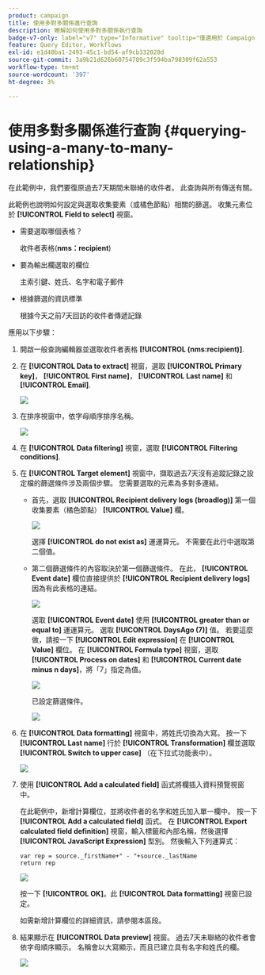 ```yaml
---
product: campaign
title: 使用多對多關係進行查詢
description: 瞭解如何使用多對多關係執行查詢
badge-v7-only: label="v7" type="Informative" tooltip="僅適用於 Campaign Classic v7"
feature: Query Editor, Workflows
exl-id: e1d40ba1-2493-45c1-bd54-af9cb332028d
source-git-commit: 3a9b21d626b60754789c3f594ba798309f62a553
workflow-type: tm+mt
source-wordcount: '397'
ht-degree: 3%

---
```


# 使用多對多關係進行查詢 {#querying-using-a-many-to-many-relationship}



在此範例中，我們要復原過去7天期間未聯絡的收件者。 此查詢與所有傳送有關。

此範例也說明如何設定與選取收集要素（或橘色節點）相關的篩選。 收集元素位於 **[!UICONTROL Field to select]** 視窗。

* 需要選取哪個表格？

  收件者表格(**nms：recipient**)

* 要為輸出欄選取的欄位

  主索引鍵、姓氏、名字和電子郵件

* 根據篩選的資訊標準

  根據今天之前7天回訪的收件者傳遞記錄

應用以下步驟：

1. 開啟一般查詢編輯器並選取收件者表格 **[!UICONTROL (nms:recipient)]**.
1. 在 **[!UICONTROL Data to extract]** 視窗，選取 **[!UICONTROL Primary key]**， **[!UICONTROL First name]**， **[!UICONTROL Last name]** 和 **[!UICONTROL Email]**.

   ![](assets/query_editor_nveau_33.png)

1. 在排序視窗中，依字母順序排序名稱。

   ![](assets/query_editor_nveau_34.png)

1. 在 **[!UICONTROL Data filtering]** 視窗，選取 **[!UICONTROL Filtering conditions]**.
1. 在 **[!UICONTROL Target element]** 視窗中，擷取過去7天沒有追蹤記錄之設定檔的篩選條件涉及兩個步驟。 您需要選取的元素為多對多連結。

   * 首先，選取 **[!UICONTROL Recipient delivery logs (broadlog)]** 第一個收集要素（橘色節點） **[!UICONTROL Value]** 欄。

     ![](assets/query_editor_nveau_67.png)

     選擇 **[!UICONTROL do not exist as]** 運運算元。 不需要在此行中選取第二個值。

   * 第二個篩選條件的內容取決於第一個篩選條件。 在此， **[!UICONTROL Event date]** 欄位直接提供於 **[!UICONTROL Recipient delivery logs]** 因為有此表格的連結。

     ![](assets/query_editor_nveau_36.png)

     選取 **[!UICONTROL Event date]** 使用 **[!UICONTROL greater than or equal to]** 運運算元。 選取 **[!UICONTROL DaysAgo (7)]** 值。 若要這麼做，請按一下 **[!UICONTROL Edit expression]** 在 **[!UICONTROL Value]** 欄位。 在 **[!UICONTROL Formula type]** 視窗，選取 **[!UICONTROL Process on dates]** 和 **[!UICONTROL Current date minus n days]**，將「7」指定為值。

     ![](assets/query_editor_nveau_37.png)

     已設定篩選條件。

     ![](assets/query_editor_nveau_38.png)

1. 在 **[!UICONTROL Data formatting]** 視窗中，將姓氏切換為大寫。 按一下 **[!UICONTROL Last name]** 行於 **[!UICONTROL Transformation]** 欄並選取 **[!UICONTROL Switch to upper case]** （在下拉式功能表中）。

   ![](assets/query_editor_nveau_39.png)

1. 使用 **[!UICONTROL Add a calculated field]** 函式將欄插入資料預覽視窗中。

   在此範例中，新增計算欄位，並將收件者的名字和姓氏加入單一欄中。 按一下 **[!UICONTROL Add a calculated field]** 函式。 在 **[!UICONTROL Export calculated field definition]** 視窗，輸入標籤和內部名稱，然後選擇 **[!UICONTROL JavaScript Expression]** 型別。 然後輸入下列運算式：

   ```
   var rep = source._firstName+" - "+source._lastName
   return rep
   ```

   ![](assets/query_editor_nveau_40.png)

   按一下 **[!UICONTROL OK]**。此 **[!UICONTROL Data formatting]** 視窗已設定。

   如需新增計算欄位的詳細資訊，請參閱本區段。

1. 結果顯示在 **[!UICONTROL Data preview]** 視窗。 過去7天未聯絡的收件者會依字母順序顯示。 名稱會以大寫顯示，而且已建立具有名字和姓氏的欄。

   ![](assets/query_editor_nveau_41.png)
